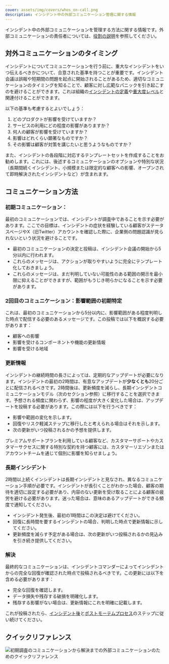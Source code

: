 ```yaml
---
cover: assets/img/covers/whos_on-call.png
description: インシデント中の外部コミュニケーション管理に関する情報
---
```


インシデント中の外部コミュニケーションを管理する方法に関する情報です。外部コミュニケーションの責任者については、[役割の説明](../before/different_roles/)を参照してください。

## 対外コミュニケーションのタイミング

インシデントについてコミュニケーションを行う前に、重大なインシデントをいつ伝えるべきかについて、合意された基準を持つことが重要です。インシデント会議は誤報や短期間の問題を起点に開始されることがあるため、適切なコミュニケーションのタイミングを知ることで、顧客に対し広範なパニックを引き起こすのを避けることができます。これは組織の[インシデントの定義](https://response.pagerduty.com/before/what_is_an_incident/)や[重大度レベル](https://response.pagerduty.com/before/severity_levels/)と関連付けることができます。

以下の基準も考慮するとよいでしょう：

1. どのプロダクトが影響を受けていますか？
1. サービスの利用にどの程度の影響がありますか？
1. 何人の顧客が影響を受けていますか？
1. 影響はどれくらい顕著なものですか？
1. その影響は顧客が対策を講じたいと思うようなものですか？

また、インシデントの各段階に対応するテンプレートセットを作成することをお勧めします。これには、後述するコミュニケーションのオプションや特別な状況（長期間続くインシデント、小規模または限定的な顧客への影響、オープンされて即時解決されたインシデントなど）が含まれます。

## コミュニケーション方法

### 初期コミュニケーション：

最初のコミュニケーションでは、インシデントが調査中であることを示す必要があります。ここでの目標は、インシデントの症状を経験している顧客がステータスページやX（旧Twitter）アカウントを確認した際に、企業側の問題認識が見られないという状況を避けることです。

- 最初のコミュニケーションの決定と投稿は、インシデント会議の開始から5分以内に行われます。
- これらのメッセージは、アクションが取りやすいように完全にテンプレート化しておきましょう。
- これらのメッセージは、まだ判明していない可能性のある範囲の開示を最小限に抑えることができますが、範囲がもうじき明らかになることを示す必要があります。

### 2回目のコミュニケーション：影響範囲の初期特定

これは、最初のコミュニケーションから5分以内に、影響範囲がある程度判明した時点で配信する必要のあるメッセージです。この投稿では以下を概説する必要があります：

- 顧客への影響
- 影響を受けるコンポーネントや機能の更新情報
- 影響を受ける地域

### 更新情報

インシデントの継続時間の長さによっては、定期的なアップデートが必要になります。インシデントの最初の2時間は、有意なアップデートが**少なくとも**20分ごとに配信されるべきです。2時間後は、更新頻度を減らし、長期インシデントコミュニケーションモデル（次のセクション参照）に移行することを選択できます。予想される頻度に関わらず、影響の程度が大きく変化した場合は、アップデートを投稿する必要があります。この際には以下を行うべきです：

- 影響や範囲の変化を示します。
- 回復やリスク軽減ステップに移行したと考えられる場合はそれを示します。
- 次の更新がいつ投稿されるかの予想を提供します。

プレミアムサポートプランを利用している顧客など、カスタマーサポートやカスタマーサクセスに関する特別な契約を持つ顧客には、カスタマーリエゾンまたはアカウントチームを通じて個別に影響を知らせましょう。

### 長期インシデント

2時間以上続くインシデントは長期インシデントと見なされ、異なるコミュニケーション手順が必要です。インシデントが長引くことがわかった場合、顧客の期待を適切に設定する必要があり、内容のない更新を受け取ることによる顧客の疲労を避ける必要があります。迷った場合は、意味のあるアップデートができる頻度で通知してください。

- インシデント発生後、最初の1時間はこの決定は避けてください。
- 回復に長時間を要するインシデントの場合、判明した時点で更新情報に示してください。
- 更新頻度を減らす予定がある場合は、次の更新がいつ投稿されるかの見込みを引き続き提供してください。

### 解決

最終的なコミュニケーションは、インシデントコマンダーによってインシデントからの完全な回復が確認された時点で投稿されるべきです。この更新には以下を含める必要があります：

- 完全な回復を確認します。
- データ損失や残存する破損を明確化します。
- 残存する影響がない場合は、更新情報にこれを明確に記載します。

これが投稿されたら、[インシデント後](https://response.pagerduty.com/after/after_an_incident/)と[ポストモーテムプロセス](https://response.pagerduty.com/after/post_mortem_process/)のステップに従い続けてください。

## クイックリファレンス

![初期調査のコミュニケーションから解決までの外部コミュニケーションのためのクイックリファレンス](../assets/img/misc/decision-tree.png)
